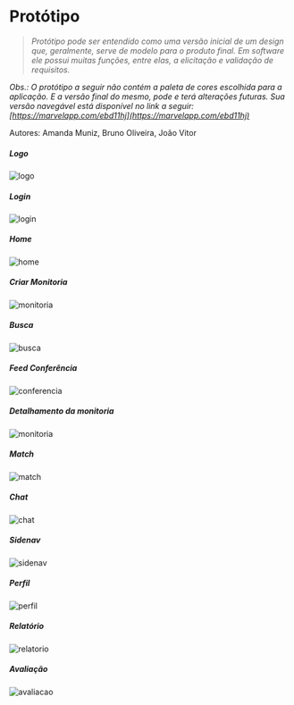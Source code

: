 # Protótipo

> *Protótipo pode ser entendido como uma versão inicial de um design que, geralmente, serve de modelo para o produto final. Em software ele possui muitas funções, entre elas, a elicitação e validação de requisitos.*

*Obs.: O protótipo a seguir não contém a paleta de cores escolhida para a aplicação. E a versão final do mesmo, pode e terá alterações futuras. Sua versão navegável está disponível no link a seguir:
[https://marvelapp.com/ebd11hj](https://marvelapp.com/ebd11hj)*

Autores: Amanda Muniz, Bruno Oliveira, João Vitor

##### Logo
![logo](prototipo/logo.png)

##### Login
![login](prototipo/login.png)

##### Home
![home](prototipo/home.png)

##### Criar Monitoria
![monitoria](prototipo/criar_monitoria.png)

##### Busca
![busca](prototipo/busca.jpg)

##### Feed Conferência
![conferencia](prototipo/conferencia.png)

##### Detalhamento da monitoria
![monitoria](prototipo/monitoria.png)

##### Match
![match](prototipo/match.png)

##### Chat
![chat](prototipo/chat.png)

##### Sidenav
![sidenav](prototipo/sidenav.png)

##### Perfil
![perfil](prototipo/perfil.png)

##### Relatório
![relatorio](prototipo/relatorio.png)

##### Avaliação
![avaliacao](prototipo/avaliacao.png)

